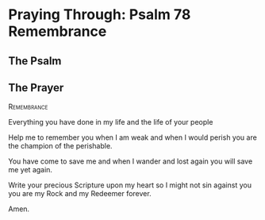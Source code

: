 # Praying Through: Psalm 78 Remembrance

## The Psalm

## The Prayer

<div style="font-variant: small-caps;">
Remembrance
</div>


Everything you have done
  in my life
  and the life of your people

Help me
  to remember you
  when I am weak
  and when I would perish
  you are the champion
  of the perishable.

You have come to save me
  and when I wander
  and lost again
  you will save me
  yet again.

Write your precious Scripture
  upon my heart
  so I might not sin
  against you
  you are my Rock and my Redeemer
  forever.

Amen.


